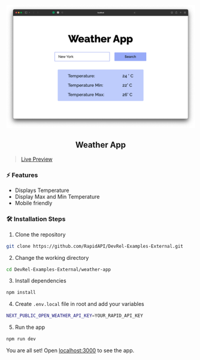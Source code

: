 ![cover](assets/cover.png)

<div align="center">
	<h2>Weather App</h2>
</div>

>[Live Preview](https://weather-app-dev-rel-rapidapi.vercel.app/)

### ⚡️ Features

- Displays Temperature
- Display Max and Min Temperature
- Mobile friendly

### 🛠️ Installation Steps

1. Clone the repository

```bash
git clone https://github.com/RapidAPI/DevRel-Examples-External.git
```

2. Change the working directory

```bash
cd DevRel-Examples-External/weather-app
```

3. Install dependencies

```bash
npm install
```

4. Create `.env.local` file in root and add your variables

```bash
NEXT_PUBLIC_OPEN_WEATHER_API_KEY=YOUR_RAPID_API_KEY
```

5. Run the app

```bash
npm run dev
```

You are all set! Open [localhost:3000](http://localhost:3000/) to see the app.
